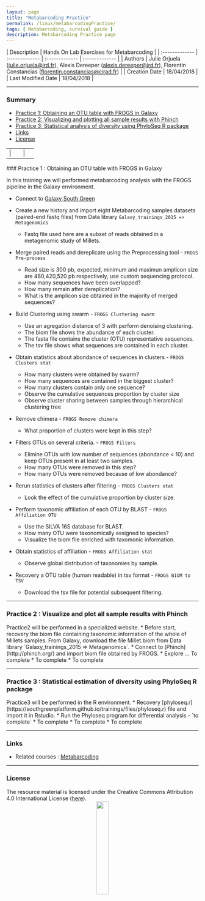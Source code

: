 ```yaml
---
layout: page
title: "Metabarcoding Practice"
permalink: /linux/metabarcodingPractice/
tags: [ Metabarcoding, survival guide ]
description: Metabarcoding Practice page
---
```


| Description | Hands On Lab Exercises for Metabarcoding |
| :------------- | :------------- | :------------- | :------------- |
| Authors | Julie Orjuela (julie.orjuela@ird.fr), Alexis Dereeper (alexis.dereeper@ird.fr), Florentin Constancias (florentin.constancias@cirad.fr) |
| Creation Date | 18/04/2018 |
| Last Modified Date | 18/04/2018 |


-----------------------

### Summary

<!-- TOC depthFrom:2 depthTo:2 withLinks:1 updateOnSave:1 orderedList:0 -->
* [Practice 1: Obtaining an OTU table with FROGS in Galaxy](#practice-1)
* [Practice 2: Visualizing and plotting all sample results with Phinch](#practice-2)
* [Practice 3: Statistical analysis of diversity using PhyloSeq R package](#practice-3)
* [Links](#links)
* [License](#license)




<a name="practice-1"></a>

<table class="table-contact">
<tr>
<td width="50%"><img width="45%" src="{{ site.url }}/images/trainings-galaxy.png" alt="" />
</td>
<td width="50%"><img width="30%" src="{{ site.url }}/images/FROGS_logo.png" alt="" />
</td>
</tr>
</table>
### Practice 1 : Obtaining an OTU table with FROGS in Galaxy

In this training we will performed metabarcoding analysis with the FROGS pipeline in the Galaxy environment.
* Connect to [Galaxy South Green](http://galaxy.southgreen.fr/galaxy/)
* Create a new history and import eight Metabarcoding samples datasets (paired-end fastq files) from Data library
`Galaxy_trainings_2015 => Metagenomics`
  - Fastq file used here are a subset of reads obtained in a metagenomic study of Millets.
  
* Merge paired reads and dereplicate using the Preprocessing tool - `FROGS Pre-process`
  - Read size is 300 pb, expected, minimum and maximun amplicon size are 480,420,520 pb respectively, use custom sequencing protocol.
  - How many sequences have been overlapped? 
  - How many remain after dereplication?
  - What is the amplicon size obtained in the majority of merged sequences?  

* Build Clustering using swarm - `FROGS Clustering swarm`
  - Use an agregation distance of 3 with perform denoising clustering.
  - The biom file shows the abundance of each cluster.
  - The fasta file contains the cluster (OTU) representative sequences.
  - The tsv file shows what sequences are contained in each cluster.

* Obtain statistics about abondance of sequences in clusters - `FROGS Clusters stat`
  - How many clusters were obtained by swarm?
  - How many sequences are contained in the biggest cluster?
  - How many clusters contain only one sequence?
  - Observe the cumulative sequences proportion by cluster size
  - Observe cluster sharing between samples through hierarchical clustering tree
  
* Remove chimera - `FROGS Remove chimera`
  - What proportion of clusters were kept in this step?
  
* Filters OTUs on several criteria. - `FROGS Filters`
  - Elimine OTUs with low number of sequences (abondance < 10) and keep OTUs present in at least two samples.
  - How many OTUs were removed in this step?
  - How many OTUs were removed because of low abondance?
  
* Rerun statistics of clusters after filtering - `FROGS Clusters stat`
  - Look the effect of the cumulative proportion by cluster size.
  
* Perform taxonomic affiliation of each OTU by BLAST - `FROGS Affiliation OTU`
  - Use the SILVA 16S database for BLAST.
  - How many OTU were taxonomically assigned to species?
  - Visualize the biom file enriched with taxomonic information.
  
* Obtain statistics of affiliation - `FROGS Affiliation stat`
  - Observe global distribution of taxonomies by sample.
  
* Recovery a OTU table (human readable) in tsv format - `FROGS BIOM to TSV`
  - Download the tsv file for potential subsequent filtering.
  
-----------------------


<a name="practice-2"></a>
### Practice 2 : Visualize and plot all sample results with Phinch
<td>Practice2 will be performed in a specialized website.</td>
* Before start, recovery the biom file containing taxonomic information of the whole of Millets samples.
From Galaxy, download  the file Millet.biom from Data library `Galaxy_trainings_2015 => Metagenomics`. 
* Connect to [Phinch](http://phinch.org/) and import biom file obtained by FROGS.
* Explore ... To complete
* To complete
* To complete

-----------------------


<a name="practice-3"></a>
### Practice 3 : Statistical estimation of diversity using PhyloSeq R package
<td>Practice3 will be performed in the R environment.</td>
* Recovery [phyloseq.r](https://southgreenplatform.github.io/trainings/files/phyloseq.r) file and import it in Rstudio.
* Run the Phyloseq program for differential analysis - `to complete`
* To complete
* To complete
* To complete

-----------------------

### Links
<a name="links"></a>
* Related courses : [Metabarcoding](http://sepsis-omics.github.io/tutorials/modules/frogs/)

-----------------------

### License
<a name="license"></a>

<div>
The resource material is licensed under the Creative Commons Attribution 4.0 International License (<a href="http://creativecommons.org/licenses/by-nc-sa/4.0/">here</a>).
<center><img width="25%" class="img-responsive" src="http://creativecommons.org.nz/wp-content/uploads/2012/05/by-nc-sa1.png"/>
</center>
</div>
